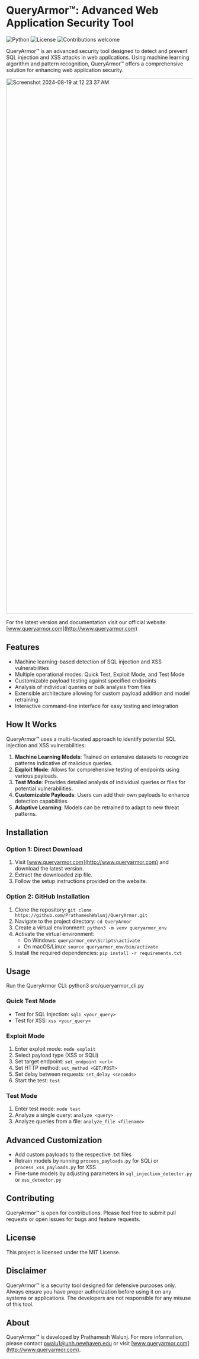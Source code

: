 # QueryArmor™: Advanced Web Application Security Tool
![Python](https://img.shields.io/badge/python-v3.7+-blue.svg)
![License](https://img.shields.io/badge/license-MIT-green.svg)
![Contributions welcome](https://img.shields.io/badge/contributions-welcome-orange.svg)

QueryArmor™ is an advanced security tool designed to detect and prevent SQL injection and XSS attacks in web applications. Using machine learning algorithm and pattern recognition, QueryArmor™ offers a comprehensive solution for enhancing web application security.


<img width="1440" alt="Screenshot 2024-08-19 at 12 23 37 AM" src="https://github.com/user-attachments/assets/ea791cb5-24b9-46a0-9a43-1b817ac53d60">


For the latest version and documentation visit our official website: [www.queryarmor.com](http://www.queryarmor.com)

## Features

* Machine learning-based detection of SQL injection and XSS vulnerabilities
* Multiple operational modes: Quick Test, Exploit Mode, and Test Mode
* Customizable payload testing against specified endpoints
* Analysis of individual queries or bulk analysis from files
* Extensible architecture allowing for custom payload addition and model retraining
* Interactive command-line interface for easy testing and integration


## How It Works

QueryArmor™ uses a multi-faceted approach to identify potential SQL injection and XSS vulnerabilities:

1. **Machine Learning Models**: Trained on extensive datasets to recognize patterns indicative of malicious queries.
2. **Exploit Mode**: Allows for comprehensive testing of endpoints using various payloads.
3. **Test Mode**: Provides detailed analysis of individual queries or files for potential vulnerabilities.
4. **Customizable Payloads**: Users can add their own payloads to enhance detection capabilities.
5. **Adaptive Learning**: Models can be retrained to adapt to new threat patterns.

## Installation

### Option 1: Direct Download
1. Visit [www.queryarmor.com](http://www.queryarmor.com) and download the latest version.
2. Extract the downloaded zip file.
3. Follow the setup instructions provided on the website.

### Option 2: GitHub Installation
1. Clone the repository: `git clone https://github.com/PrathameshWalunj/QueryArmor.git`
2. Navigate to the project directory: `cd QueryArmor`
3. Create a virtual environment: `python3 -m venv queryarmor_env`
4. Activate the virtual environment:
   - On Windows: `queryarmor_env\Scripts\activate`
   - On macOS/Linux: `source queryarmor_env/bin/activate`
5. Install the required dependencies: `pip install -r requirements.txt`

## Usage

Run the QueryArmor CLI:
python3 src/queryarmor_cli.py

### Quick Test Mode
- Test for SQL Injection: `sqli <your_query>`
- Test for XSS: `xss <your_query>`

### Exploit Mode
1. Enter exploit mode: `mode exploit`
2. Select payload type (XSS or SQLi)
3. Set target endpoint: `set_endpoint <url>`
4. Set HTTP method: `set_method <GET/POST>`
5. Set delay between requests: `set_delay <seconds>`
6. Start the test: `test`

### Test Mode
1. Enter test mode: `mode test`
2. Analyze a single query: `analyze <query>`
3. Analyze queries from a file: `analyze_file <filename>`


## Advanced Customization

- Add custom payloads to the respective .txt files
- Retrain models by running `process_payloads.py` for SQLi or `process_xss_payloads.py` for XSS
- Fine-tune models by adjusting parameters in `sql_injection_detector.py` or `xss_detector.py`

## Contributing

QueryArmor™ is open for contributions. Please feel free to submit pull requests or open issues for bugs and feature requests.

## License

This project is licensed under the MIT License.

## Disclaimer

QueryArmor™ is a security tool designed for defensive purposes only. Always ensure you have proper authorization before using it on any systems or applications. The developers are not responsible for any misuse of this tool.

## About

QueryArmor™ is developed by Prathamesh Walunj. For more information, please contact pwalu1@unh.newhaven.edu or visit [www.queryarmor.com](http://www.queryarmor.com).
   

